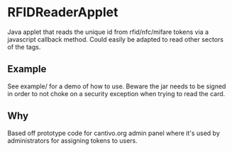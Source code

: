 RFIDReaderApplet
=============
Java applet that reads the unique id from rfid/nfc/mifare tokens via a javascript callback method. Could easily be adapted to read other sectors of the tags.

Example
-------
See example/ for a demo of how to use. 
Beware the jar needs to be signed in order to not choke on a security exception when trying to read the card. 

Why
-------
Based off prototype code for cantivo.org admin panel where it's used by administrators for assigning tokens to users.

